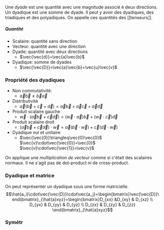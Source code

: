 Une *dyade* est une quantité avec une magnitude associé è deux directions. Un dyadique est une somme de dyade. Il peut y avoir des dyadiques, des triadiques et des polyadiques. On appelle ces quantités des [[tenseurs]]. 

##### Quantité
- Scalaire: quantité sans direction
- Vecteur: quantité avec une direction
- Dyade: quantité avec deux directions
	- $\vec{\vec{d}}=\vec{a}\vec{b}$
- Dyadique: somme de dyades
	- $\vec{\vec{D}}=\vec{a}\vec{b}+\vec{u}\vec{v}$
### Propriété des dyadiques
- Non commutativité:
	- $\vec{a}\vec{b}\neq\vec{b}\vec{a}$
- Distributivité
	- $\vec{a}(\vec{b}+\vec{c}+\vec{d})=\vec{a}\vec{b}+\vec{a}\vec{c}+\vec{a}\vec{d}$
- Produit scalaire gauche
	- $\vec{w}\cdot(\vec{a}\vec{b}+\vec{c}\vec{d})=(\vec{w}\cdot\vec{a})\vec{b}+(\vec{w}\cdot\vec{c})\vec{d}$
- Produit scalaire droit
	- $(\vec{a}\vec{b}+\vec{c}\vec{d})\cdot\vec{w}=\vec{a}(\vec{b}\cdot\vec{w})+\vec{c}(\vec{d}\cdot\vec{w})$
- Dyadique nul et unitaire
	- $\vec{\vec{0}}\triangleq\vec{0}\vec{0}$  $\vec{v}\cdot\vec{\vec{0}}=\vec{0}$  $\vec{v}\cdot\vec{\vec{1}}=\vec{v}$

On applique une *multiplication de vecteur* comme si c'était des scalaires normaux. Il ne s'agit pas de dot-product ni de cross-product. 

### Dyadique et matrice
On peut représenter un dyadique sous une forme matricielle. 
$$\hat{a_i}\cdot\vec{\vec{D}}\cdot\vec{a_j}=\begin{bmatrix}\vec{\vec{D}}\end{bmatrix}_{\hat{a}xyz}=\begin{bmatrix}D_{xx} &D_{xy} & D_{xz} \\ D_{yx} & D_{yy} & D_{yz} \\ D_{zx} & D_{zy} & D_{zz} \end{bmatrix}_{\hat{a}xyz}$$
### Symétr